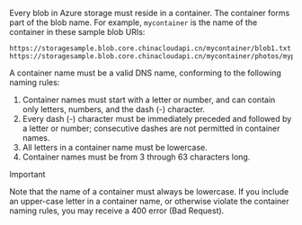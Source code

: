 Every blob in Azure storage must reside in a container. The container forms part of the blob name. For example, `mycontainer` is the name of the container in these sample blob URIs:

```
https://storagesample.blob.core.chinacloudapi.cn/mycontainer/blob1.txt
https://storagesample.blob.core.chinacloudapi.cn/mycontainer/photos/myphoto.jpg
```

A container name must be a valid DNS name, conforming to the following naming rules:

1. Container names must start with a letter or number, and can contain only letters, numbers, and the dash (-) character.
1. Every dash (-) character must be immediately preceded and followed by a letter or number; consecutive dashes are not permitted in container names.
1. All letters in a container name must be lowercase.
1. Container names must be from 3 through 63 characters long.

> [!IMPORTANT]
> Note that the name of a container must always be lowercase. If you include an upper-case letter in a container name, or otherwise violate the container naming rules, you may receive a 400 error (Bad Request).